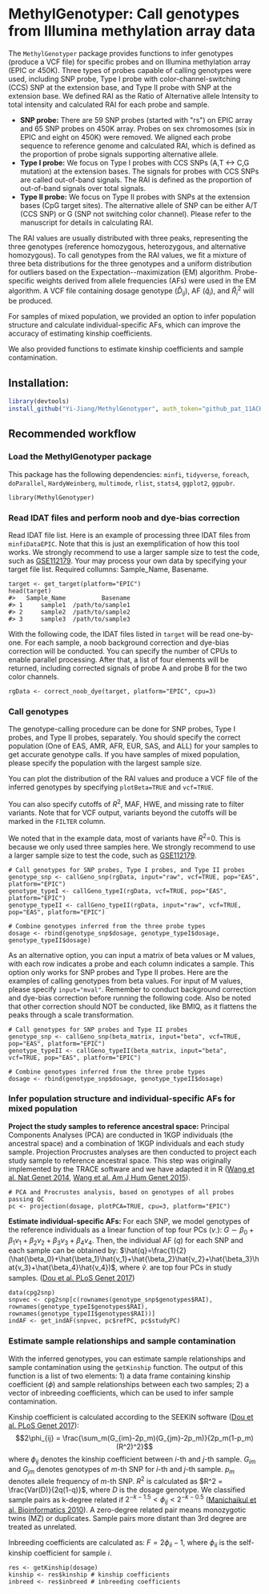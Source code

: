 # MethylGenotyper: Call genotypes from Illumina methylation array data

The `MethylGenotyper` package provides functions to infer genotypes (produce a VCF file) for specific probes and on Illumina methylation array (EPIC or 450K). Three types of probes capable of calling genotypes were used, including SNP probe, Type I probe with color-channel-switching (CCS) SNP at the extension base, and Type II probe with SNP at the extension base. We defined RAI as the Ratio of Alternative allele Intensity to total intensity and calculated RAI for each probe and sample.

-   **SNP probe:** There are 59 SNP probes (started with "rs") on EPIC array and 65 SNP probes on 450K array. Probes on sex chromosomes (six in EPIC and eight on 450K) were removed. We aligned each probe sequence to reference genome and calculated RAI, which is defined as the proportion of probe signals supporting alternative allele.
-   **Type I probe:** We focus on Type I probes with CCS SNPs (A,T \<-\> C,G mutation) at the extension bases. The signals for probes with CCS SNPs are called out-of-band signals. The RAI is defined as the proportion of out-of-band signals over total signals.
-   **Type II probe:** We focus on Type II probes with SNPs at the extension bases (CpG target sites). The alternative allele of SNP can be either A/T (CCS SNP) or G (SNP not switching color channel). Please refer to the manuscript for details in calculating RAI.

The RAI values are usually distributed with three peaks, representing the three genotypes (reference homozygous, heterozygous, and alternative homozygous). To call genotypes from the RAI values, we fit a mixture of three beta distributions for the three genotypes and a uniform distribution for outliers based on the Expectation--maximization (EM) algorithm. Probe-specific weights derived from allele frequencies (AFs) were used in the EM algorithm. A VCF file containing dosage genotype ($\hat{D}_{ij}$), AF ($\hat{q}_i$), and $\hat{R}_i^2$ will be produced.

For samples of mixed population, we provided an option to infer population structure and calculate individual-specific AFs, which can improve the accuracy of estimating kinship coefficients.

We also provided functions to estimate kinship coefficients and sample contamination.

## Installation:

``` r
library(devtools)
install_github("Yi-Jiang/MethylGenotyper", auth_token="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")
```

## Recommended workflow

### Load the MethylGenotyper package

This package has the following dependencies: `minfi`, `tidyverse`, `foreach`, `doParallel`, `HardyWeinberg`, `multimode`, `rlist`, `stats4`, `ggplot2`, `ggpubr`.

```{r MethylGenotyper, eval=TRUE, message=FALSE, warning=FALSE}
library(MethylGenotyper)
```

### Read IDAT files and perform noob and dye-bias correction

Read IDAT file list. Here is an example of processing three IDAT files from `minfiDataEPIC`. Note that this is just an exemplification of how this tool works. We strongly recommend to use a larger sample size to test the code, such as [GSE112179](https://www.ncbi.nlm.nih.gov/geo/query/acc.cgi?acc=GSE112179). Your may process your own data by specifying your target file list. Required collumns: Sample_Name, Basename.

```{r rgSet, eval=TRUE, warning=FALSE, message=TRUE}
target <- get_target(platform="EPIC")
head(target)
#>   Sample_Name          Basename
#> 1     sample1  /path/to/sample1
#> 2     sample2  /path/to/sample2
#> 3     sample3  /path/to/sample3
```

With the following code, the IDAT files listed in `target` will be read one-by-one. For each sample, a noob background correction and dye-bias correction will be conducted. You can specify the number of CPUs to enable parallel processing. After that, a list of four elements will be returned, including corrected signals of probe A and probe B for the two color channels.

```{r correct_noob_dye, eval=FALSE, warning=FALSE, message=FALSE}
rgData <- correct_noob_dye(target, platform="EPIC", cpu=3)
```

### Call genotypes

The genotype-calling procedure can be done for SNP probes, Type I probes, and Type II probes, separately. You should specify the correct population (One of EAS, AMR, AFR, EUR, SAS, and ALL) for your samples to get accurate genotype calls. If you have samples of mixed population, please specify the population with the largest sample size.

You can plot the distribution of the RAI values and produce a VCF file of the inferred genotypes by specifying `plotBeta=TRUE` and `vcf=TRUE`.

You can also specify cutoffs of $R^2$, MAF, HWE, and missing rate to filter variants. Note that for VCF output, variants beyond the cutoffs will be marked in the `FILTER` column.

We noted that in the example data, most of variants have $R^2$=0. This is because we only used three samples here. We strongly recommend to use a larger sample size to test the code, such as [GSE112179](https://www.ncbi.nlm.nih.gov/geo/query/acc.cgi?acc=GSE112179).

```{r callGeno, eval=FALSE, warning=FALSE, message=FALSE}
# Call genotypes for SNP probes, Type I probes, and Type II probes
genotype_snp <- callGeno_snp(rgData, input="raw", vcf=TRUE, pop="EAS", platform="EPIC")
genotype_typeI <- callGeno_typeI(rgData, vcf=TRUE, pop="EAS", platform="EPIC")
genotype_typeII <- callGeno_typeII(rgData, input="raw", vcf=TRUE, pop="EAS", platform="EPIC")

# Combine genotypes inferred from the three probe types
dosage <- rbind(genotype_snp$dosage, genotype_typeI$dosage, genotype_typeII$dosage)
```

As an alternative option, you can input a matrix of beta values or M values, with each row indicates a probe and each column indicates a sample. This option only works for SNP probes and Type II probes. Here are the examples of calling genotypes from beta values. For input of M values, please specify `input="mval"`. Remember to conduct background correction and dye-bias correction before running the following code. Also be noted that other correction should NOT be conducted, like BMIQ, as it flattens the peaks through a scale transformation.

```{r callGeno2, eval=FALSE, warning=FALSE, message=FALSE}
# Call genotypes for SNP probes and Type II probes
genotype_snp <- callGeno_snp(beta_matrix, input="beta", vcf=TRUE, pop="EAS", platform="EPIC")
genotype_typeII <- callGeno_typeII(beta_matrix, input="beta", vcf=TRUE, pop="EAS", platform="EPIC")

# Combine genotypes inferred from the three probe types
dosage <- rbind(genotype_snp$dosage, genotype_typeII$dosage)
```

### Infer population structure and individual-specific AFs for mixed population

**Project the study samples to reference ancestral space:** Principal Components Analyses (PCA) are conducted in 1KGP individuals (the ancestral space) and a combination of 1KGP individuals and each study sample. Projection Procrustes analyses are then conducted to project each study sample to reference ancestral space. This step was originally implemented by the TRACE software and we have adapted it in R ([Wang et al. Nat Genet 2014](https://www.nature.com/articles/ng.2924), [Wang et al. Am J Hum Genet 2015](http://dx.doi.org/10.1016/j.ajhg.2015.04.018)).

```{r projection, eval=FALSE, warning=FALSE, message=FALSE}
# PCA and Procrustes analysis, based on genotypes of all probes passing QC
pc <- projection(dosage, plotPCA=TRUE, cpu=3, platform="EPIC")
```

**Estimate individual-specific AFs:** For each SNP, we model genotypes of the reference individuals as a linear function of top four PCs ($v_\cdot$): $G\sim\beta_0+\beta_1v_1+\beta_2v_2+\beta_3v_3+\beta_4v_4$. Then, the individual AF ($q$) for each SNP and each sample can be obtained by: $\hat{q}=\frac{1}{2}(\hat{\beta_0}+\hat{\beta_1}\hat{v_1}+\hat{\beta_2}\hat{v_2}+\hat{\beta_3}\hat{v_3}+\hat{\beta_4}\hat{v_4})$, where $\hat{v}_\cdot$ are top four PCs in study samples. ([Dou et al. PLoS Genet 2017](https://journals.plos.org/plosgenetics/article?id=10.1371/journal.pgen.1007021))

```{r indAF, eval=FALSE, warning=FALSE, message=FALSE}
data(cpg2snp)
snpvec <- cpg2snp[c(rownames(genotype_snp$genotypes$RAI), rownames(genotype_typeI$genotypes$RAI), rownames(genotype_typeII$genotypes$RAI))]
indAF <- get_indAF(snpvec, pc$refPC, pc$studyPC)
```

<!-- **Recalibrate genotype probabilities based on individual-specific AFs: ** This step is based on the Bayesian approach, which can be implemented by using the `get_GP_bayesian` function. -->

<!-- ```{r recal_geno, eval=FALSE, warning=FALSE, message=FALSE} -->

<!-- # Recalibrate genotypes for SNP probes, Type I probes, and Type II probes -->

<!-- genotype_snp_recal <- recal_Geno(genotype_snp, type="snp_probe", indAF=indAF, platform="EPIC") -->

<!-- genotype_typeI_recal <- recal_Geno(genotype_typeI, type="typeI_probe", indAF=indAF, platform="EPIC") -->

<!-- genotype_typeII_recal <- recal_Geno(genotype_typeII, type="typeII_probe", indAF=indAF, platform="EPIC") -->

<!-- # Combine genotypes inferred from the three probe types -->

<!-- dosage_recal <- rbind(genotype_snp_recal$dosage, genotype_typeI_recal$dosage, genotype_typeII_recal$dosage) -->

<!-- ``` -->

### Estimate sample relationships and sample contamination

With the inferred genotypes, you can estimate sample relationships and sample contamination using the `getKinship` function. The output of this function is a list of two elements: 1) a data frame containing kinship coefficient ($\phi$) and sample relationships between each two samples; 2) a vector of inbreeding coefficients, which can be used to infer sample contamination.

Kinship coefficient is calculated according to the SEEKIN software ([Dou et al. PLoS Genet 2017](https://journals.plos.org/plosgenetics/article?id=10.1371/journal.pgen.1007021)): $$2\phi_{ij} = \frac{\sum_m(G_{im}-2p_m)(G_{jm}-2p_m)}{2p_m(1-p_m)(R^2)^2}$$ where $\phi_{ij}$ denotes the kinship coefficient between $i$-th and $j$-th sample. $G_{im}$ and $G_{jm}$ denotes genotypes of $m$-th SNP for $i$-th and $j$-th sample. $p_m$ denotes allele frequency of $m$-th SNP. $R^2$ is calculated as $R^2 = \frac{Var(D)}{2q(1-q)}$, where $D$ is the dosage genotype. We classified sample pairs as k-degree related if $2^{-k-1.5} < \phi_{ij} < 2^{-k-0.5}$ ([Manichaikul et al. Bioinformatics 2010](https://academic.oup.com/bioinformatics/article/26/22/2867/228512)). A zero-degree related pair means monozygotic twins (MZ) or duplicates. Sample pairs more distant than 3rd degree are treated as unrelated.

Inbreeding coefficients are calculated as: $F=2\phi_{ii}-1$, where $\phi_{ii}$ is the self-kinship coefficient for sample $i$.

```{r getKinship, eval=FALSE, warning=FALSE, message=FALSE}
res <- getKinship(dosage)
kinship <- res$kinship # kinship coefficients
inbreed <- res$inbreed # inbreeding coefficients
```
